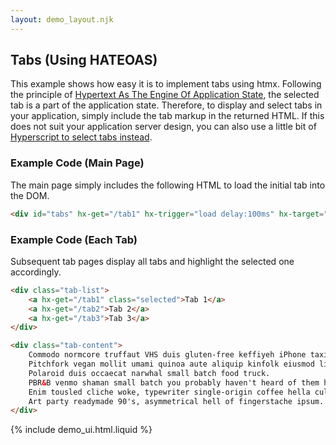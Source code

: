 ```yaml
---
layout: demo_layout.njk
---
```

        
## Tabs (Using HATEOAS)

This example shows how easy it is to implement tabs using htmx.  Following the principle of [Hypertext As The Engine Of Application State](https://en.wikipedia.org/wiki/HATEOAS), the selected tab is a part of the application state.  Therefore, to display and select tabs in your application, simply include the tab markup in the returned HTML.  If this does not suit your application server design, you can also use a little bit of [Hyperscript to select tabs instead](../tabs-hyperscript).

### Example Code (Main Page)
The main page simply includes the following HTML to load the initial tab into the DOM.
```html
<div id="tabs" hx-get="/tab1" hx-trigger="load delay:100ms" hx-target="#tabs" hx-swap="innerHTML"></div>
```

### Example Code (Each Tab)
Subsequent tab pages display all tabs and highlight the selected one accordingly.

```html
<div class="tab-list">
	<a hx-get="/tab1" class="selected">Tab 1</a>
	<a hx-get="/tab2">Tab 2</a>
	<a hx-get="/tab3">Tab 3</a>
</div>

<div class="tab-content">
	Commodo normcore truffaut VHS duis gluten-free keffiyeh iPhone taxidermy godard ramps anim pour-over. 
	Pitchfork vegan mollit umami quinoa aute aliquip kinfolk eiusmod live-edge cardigan ipsum locavore. 
	Polaroid duis occaecat narwhal small batch food truck. 
	PBR&B venmo shaman small batch you probably haven't heard of them hot chicken readymade. 
	Enim tousled cliche woke, typewriter single-origin coffee hella culpa. 
	Art party readymade 90's, asymmetrical hell of fingerstache ipsum.
</div>
```

{% include demo_ui.html.liquid %}

<div id="tabs" hx-get="/tab1" hx-trigger="load delay:100ms" hx-target="#tabs" hx-swap="innerHTML"></div>


<script>
	onGet("/tab1", function() {
		return `
		<div class="tab-list">
			<a hx-get="/tab1" class="selected">Tab 1</a>
			<a hx-get="/tab2">Tab 2</a>
			<a hx-get="/tab3">Tab 3</a>
		</div>
		
		<div class="tab-content">
			Commodo normcore truffaut VHS duis gluten-free keffiyeh iPhone taxidermy godard ramps anim pour-over. 
			Pitchfork vegan mollit umami quinoa aute aliquip kinfolk eiusmod live-edge cardigan ipsum locavore. 
			Polaroid duis occaecat narwhal small batch food truck. 
			PBR&B venmo shaman small batch you probably haven't heard of them hot chicken readymade. 
			Enim tousled cliche woke, typewriter single-origin coffee hella culpa. 
			Art party readymade 90's, asymmetrical hell of fingerstache ipsum.
		</div>`
	})

	onGet("/tab2", function() {
		return `
		<div class="tab-list">
			<a hx-get="/tab1">Tab 1</a>
			<a hx-get="/tab2" class="selected">Tab 2</a>
			<a hx-get="/tab3">Tab 3</a>
		</div>
		
		<div class="tab-content">
			Kitsch fanny pack yr, farm-to-table cardigan cillum commodo reprehenderit plaid dolore cronut meditation. 
			Tattooed polaroid veniam, anim id cornhole hashtag sed forage. 
			Microdosing pug kitsch enim, kombucha pour-over sed irony forage live-edge. 
			Vexillologist eu nulla trust fund, street art blue bottle selvage raw denim. 
			Dolore nulla do readymade, est subway tile affogato hammock 8-bit. 
			Godard elit offal pariatur you probably haven't heard of them post-ironic. 
			Prism street art cray salvia.
		</div>`
	})

	onGet("/tab3", function() {
		return `
		<div class="tab-list">
			<a hx-get="/tab1">Tab 1</a>
			<a hx-get="/tab2">Tab 2</a>
			<a hx-get="/tab3" class="selected">Tab 3</a>
		</div>
		
		<div class="tab-content">
			Aute chia marfa echo park tote bag hammock mollit artisan listicle direct trade. 
			Raw denim flexitarian eu godard etsy. 
			Poke tbh la croix put a bird on it fixie polaroid aute cred air plant four loko gastropub swag non brunch. 
			Iceland fanny pack tumeric magna activated charcoal bitters palo santo laboris quis consectetur cupidatat portland aliquip venmo.
		</div>`
	})

</script>

<style>
	#demo-canvas {
		display:none;
	}

	#tabs > .tab-list {
		border-bottom: solid 3px #eee;
	}

	#tabs > .tab-list a {
		display: inline-block;
		padding: 5px 10px;
		cursor:pointer;
	}

	#tabs > .tab-list a.selected {
		background-color: #eee;
	}

	#tabs > .tab-content {
		padding:10px;
		margin-bottom:100px;
	}
</style>